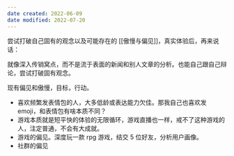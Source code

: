 ```yaml
---
date created: 2022-06-09
date modified: 2022-07-20
---
```


尝试打破自己固有的观念以及可能存在的 [[傲慢与偏见]]，真实体验后，再来说话：

就像深入传销窝点，而不是流于表面的新闻和别人文章的分析。也能自己跟自己辩论，尝试打破固有观念。

现有偏见和傲慢，目标，行动。

- 喜欢频繁发表情包的人，大多低龄或表达能力欠佳。那我自己也喜欢发 emoji，和表情包有啥本质不同？
- 游戏本质就是短平快的体验的无限循环，游戏直播也一样，戒不了这种游戏的人，注定普通，不会有大成就。
- 游戏的偏见。深度玩一款 rpg 游戏，结交 5 位好友，分析用户画像。
- 社群的偏见
